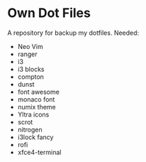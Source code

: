# Own Dot Files
A repository for backup my dotfiles.
Needed:
- Neo Vim
- ranger
- i3
- i3 blocks
- compton
- dunst
- font awesome
- monaco font
- numix theme
- Yltra icons
- scrot
- nitrogen
- i3lock fancy
- rofi
- xfce4-terminal

